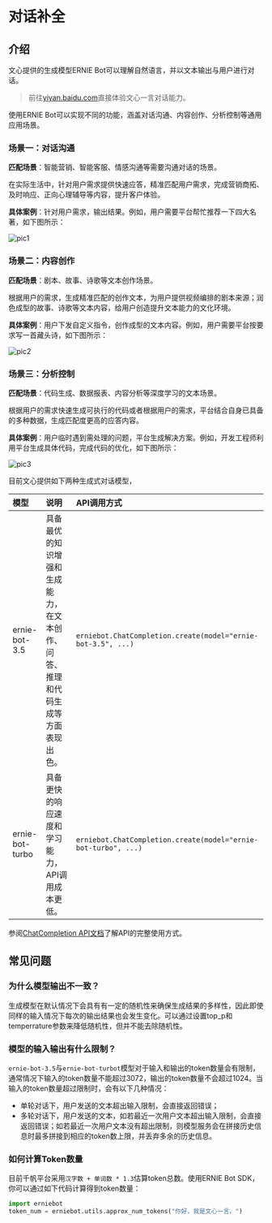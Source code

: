 # 对话补全

## 介绍

文心提供的生成模型ERNIE Bot可以理解自然语言，并以文本输出与用户进行对话。

> 前往[yiyan.baidu.com](https://yiyan.baidu.com)直接体验文心一言对话能力。

使用ERNIE Bot可以实现不同的功能，涵盖对话沟通、内容创作、分析控制等通用应用场景。

### 场景一：对话沟通

**匹配场景**：智能营销、智能客服、情感沟通等需要沟通对话的场景。

在实际生活中，针对用户需求提供快速应答，精准匹配用户需求，完成营销商拓、及时响应、正向心理辅导等内容，提升客户体验。

**具体案例**：针对用户需求，输出结果。例如，用户需要平台帮忙推荐一下四大名著，如下图所示：

![pic1](https://bce.bdstatic.com/doc/ai-cloud-share/WENXINWORKSHOP/image_a90f36c.png)

### 场景二：内容创作

**匹配场景**：剧本、故事、诗歌等文本创作场景。

根据用户的需求，生成精准匹配的创作文本，为用户提供视频编排的剧本来源；润色成型的故事、诗歌等文本内容，给用户创造提升文本能力的文化环境。

**具体案例**：用户下发自定义指令，创作成型的文本内容。例如，用户需要平台按要求写一首藏头诗，如下图所示：

![pic2](https://bce.bdstatic.com/doc/ai-cloud-share/WENXINWORKSHOP/image_766ad39.png)

### 场景三：分析控制

**匹配场景**：代码生成、数据报表、内容分析等深度学习的文本场景。

根据用户的需求快速生成可执行的代码或者根据用户的需求，平台结合自身已具备的多种数据，生成匹配度更高的应答内容。

**具体案例**：用户临时遇到需处理的问题，平台生成解决方案。例如，开发工程师利用平台生成具体代码，完成代码的优化，如下图所示：

![pic3](https://bce.bdstatic.com/doc/ai-cloud-share/WENXINWORKSHOP/image_edb718d.png)

目前文心提供如下两种生成式对话模型，

| 模型 | 说明 | API调用方式 |
| :--- | :--- | :----- |
| ernie-bot-3.5 | 具备最优的知识增强和生成能力，在文本创作、问答、推理和代码生成等方面表现出色。 |`erniebot.ChatCompletion.create(model="ernie-bot-3.5", ...)` |
| ernie-bot-turbo | 具备更快的响应速度和学习能力，API调用成本更低。 | `erniebot.ChatCompletion.create(model="ernie-bot-turbo", ...)`|

参阅[ChatCompletion API文档](../api_reference/chat_completion.md)了解API的完整使用方式。

## 常见问题

### 为什么模型输出不一致？

生成模型在默认情况下会具有有一定的随机性来确保生成结果的多样性，因此即使同样的输入情况下每次的输出结果也会发生变化。可以通过设置top_p和temperrature参数来降低随机性，但并不能去除随机性。

### 模型的输入输出有什么限制？

`ernie-bot-3.5`与`ernie-bot-turbot`模型对于输入和输出的token数量会有限制，通常情况下输入的token数量不能超过3072，输出的token数量不会超过1024。当输入的token数量超过限制时，会有以下几种情况：

* 单轮对话下，用户发送的文本超出输入限制，会直接返回错误；
* 多轮对话下，用户发送的文本，如若最近一次用户文本超出输入限制，会直接返回错误；如若最近一次用户文本没有超出限制，则模型服务会在拼接历史信息时最多拼接到相应的token数上限，并丢弃多余的历史信息。

### 如何计算Token数量

目前千帆平台采用`汉字数 + 单词数 * 1.3`估算token总数。使用ERNIE Bot SDK，你可以通过如下代码计算得到token数量：

``` {.py .copy}
import erniebot
token_num = erniebot.utils.approx_num_tokens("你好，我是文心一言。")
```
